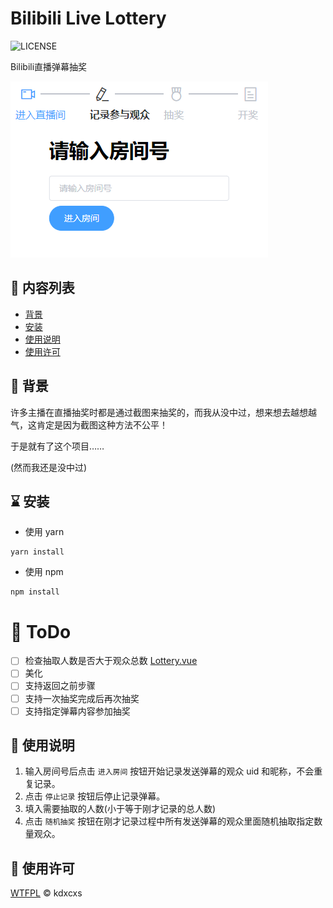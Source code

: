 # Bilibili Live Lottery

![LICENSE](https://img.shields.io/github/license/kdxcxs/BilibiliLiveLottery)

Bilibili直播弹幕抽奖

![screenshot](screenshot.png)

## :bookmark_tabs: 内容列表

- [背景](#背景)
- [安装](#安装)
- [使用说明](#使用说明)
- [使用许可](#使用许可)

## :triangular_flag_on_post: 背景

许多主播在直播抽奖时都是通过截图来抽奖的，而我从没中过，想来想去越想越气，这肯定是因为截图这种方法不公平！

于是就有了这个项目……

(然而我还是没中过)

## :hourglass: 安装

- 使用 yarn

```shell
yarn install
```

- 使用 npm

```shell
npm install	
```

# :pushpin: ToDo

- [ ] 检查抽取人数是否大于观众总数 [Lottery.vue](./src/components/Lottery.vue)
- [ ] 美化
- [ ] 支持返回之前步骤
- [ ] 支持一次抽奖完成后再次抽奖
- [ ] 支持指定弹幕内容参加抽奖

## :bell: 使用说明

1. 输入房间号后点击 `进入房间` 按钮开始记录发送弹幕的观众 uid 和昵称，不会重复记录。
2. 点击 `停止记录` 按钮后停止记录弹幕。
3. 填入需要抽取的人数(小于等于刚才记录的总人数)
4. 点击 `随机抽奖` 按钮在刚才记录过程中所有发送弹幕的观众里面随机抽取指定数量观众。

## :page_with_curl: 使用许可

[WTFPL](LICENSE) :copyright: kdxcxs